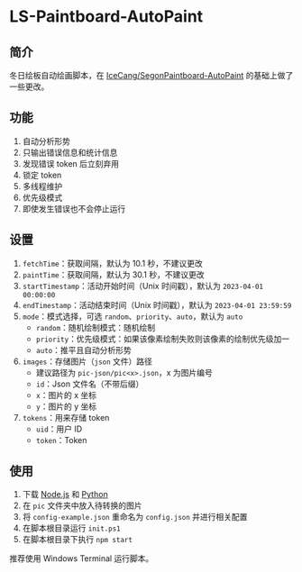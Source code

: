 # LS-Paintboard-AutoPaint

## 简介

冬日绘板自动绘画脚本，在 [IceCang/SegonPaintboard-AutoPaint](https://github.com/IceCang/SegonPaintboard-AutoPaint) 的基础上做了一些更改。

## 功能

1. 自动分析形势
2. 只输出错误信息和统计信息
3. 发现错误 token 后立刻弃用
4. 锁定 token
5. 多线程维护
6. 优先级模式
7. 即使发生错误也不会停止运行

## 设置

1. `fetchTime`：获取间隔，默认为 10.1 秒，不建议更改
2. `paintTime`：获取间隔，默认为 30.1 秒，不建议更改
3. `startTimestamp`：活动开始时间（Unix 时间戳），默认为 `2023-04-01 00:00:00`
4. `endTimestamp`：活动结束时间（Unix 时间戳），默认为 `2023-04-01 23:59:59`
5. `mode`：模式选择，可选 `random`、`priority`、`auto`，默认为 `auto`
    - `random`：随机绘制模式：随机绘制
    - `priority`：优先级模式：如果该像素绘制失败则该像素的绘制优先级加一
    - `auto`：推平且自动分析形势
6. `images`：存储图片（`json` 文件）路径
    - 建议路径为 `pic-json/pic<x>.json`，x 为图片编号
    - `id`：Json 文件名（不带后缀）
    - `x`：图片的 x 坐标
    - `y`：图片的 y 坐标
7. `tokens`：用来存储 token
    - `uid`：用户 ID
    - `token`：Token

## 使用

1. 下载 [Node.js](https://nodejs.org/zh-cn/) 和 [Python](https://www.python.org/downloads/)
2. 在 `pic` 文件夹中放入待转换的图片
3. 将 `config-example.json` 重命名为 `config.json` 并进行相关配置
4. 在脚本根目录运行 `init.ps1`
5. 在脚本根目录下执行 `npm start`

推荐使用 Windows Terminal 运行脚本。